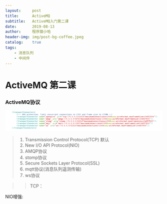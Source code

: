 ```yaml
---
layout:     post
title:      ActiveMQ
subtitle:   ActiveMQ入门第二课
date:       2019-08-13
author:     程序猿小哈
header-img: img/post-bg-coffee.jpeg
catalog: 	true
tags:
    - 消息队列
    - 中间件
---
```


# ActiveMQ 第二课 


### ActiveMQ协议
![协议列表](/postImg/ActiveMQ01.png)

> 1. Transmission Control Protocol(TCP) 默认
> 2. New I/O API Protocol(NIO)
> 3. AMQP协议
> 4. stomp协议
> 5. Secure Sockets Layer Protocol(SSL)
> 6. mqtt协议(消息队列遥测传输)
> 7. ws协议


>>TCP：
>>

NIO增强:



















